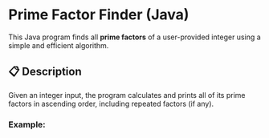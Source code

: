 # Prime Factor Finder (Java)

This Java program finds all **prime factors** of a user-provided integer using a simple and efficient algorithm.

## 📋 Description

Given an integer input, the program calculates and prints all of its prime factors in ascending order, including repeated factors (if any).

### Example:
